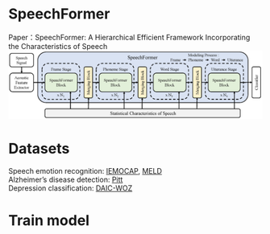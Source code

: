 # SpeechFormer
Paper：SpeechFormer: A Hierarchical Efficient Framework Incorporating the Characteristics of Speech
![SpeechFormer](./figures/framework.png)
# Datasets
Speech emotion recognition: [IEMOCAP](https://sail.usc.edu/iemocap/index.html), [MELD](https://affective-meld.github.io/)  
Alzheimer’s disease detection: [Pitt](https://dementia.talkbank.org/)  
Depression classification: [DAIC-WOZ](https://dcapswoz.ict.usc.edu/)  

# Train model
